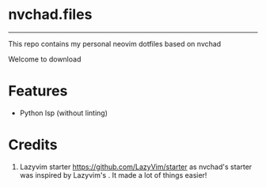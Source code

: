 # nvchad.files

---

This repo contains my personal neovim dotfiles based on nvchad

Welcome to download

# Features

 - Python lsp (without linting)

# Credits

1) Lazyvim starter https://github.com/LazyVim/starter as nvchad's starter was inspired by Lazyvim's . It made a lot of things easier!
